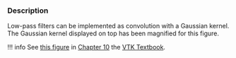 ### Description

Low-pass filters can be implemented as convolution with a Gaussian kernel. The Gaussian kernel displayed on top has been magnified for this figure.

!!! info
    See [this figure](../../../VTKBook/10Chapter10/#Figure%2010-2) in [Chapter 10](../../../VTKBook/10Chapter10) the [VTK Textbook](../../../VTKBook/01Chapter1).
